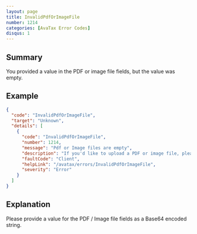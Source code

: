 ```yaml
---
layout: page
title: InvalidPdfOrImageFile
number: 1214
categories: [AvaTax Error Codes]
disqus: 1
---
```


## Summary

You provided a value in the PDF or image file fields, but the value was empty.

## Example

```json
{
  "code": "InvalidPdfOrImageFile",
  "target": "Unknown",
  "details": [
    {
      "code": "InvalidPdfOrImageFile",
      "number": 1214,
      "message": "Pdf or Image files are empty",
      "description": "If you'd like to upload a PDF or image file, please upload a valid one.",
      "faultCode": "Client",
      "helpLink": "/avatax/errors/InvalidPdfOrImageFile",
      "severity": "Error"
    }
  ]
}
```

## Explanation

Please provide a value for the PDF / Image file fields as a Base64 encoded string.
